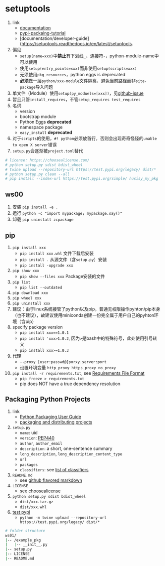 # setuptools

1. link
   * [documentation](https://setuptools.readthedocs.io/en/latest/index.html)
   * [pypi-packaing-tutorial](https://packaging.python.org/tutorials/packaging-projects/)
   * [documentation/developer-guide](https://setuptools.readthedocs.io/en/latest/setuptools.
2. 偏见
   * `setup(name=xxx)`中**禁止**有下划线`_`、连接符`-`，python-module-name中可以使用
   * 使用`setup(entry_points=xxx)`而非使用`setup(scripts=xxx)`
   * 无须使用`pkg_resources`，python eggs is deprecated
   * **必须**做一层`python/xxx-module`文件隔离，避免当前路径而非`site-package`导入问题
3. 单文件（Module）使用`setup(py_moduels=[xxx])`，见[github-issue](https://github.com/pypa/packaging.python.org/issues/397)
4. 暂且只管`install_requires`，不管`setup_requires test_requires`
5. 名词
   * version
   * bootstrap module
   * Python Eggs **deprecated**
   * namespace package
   * `easy_install` **deprecated**
6. 对于`scripts`的使用，`#! python`必须放首行，否则会出现奇奇怪怪的`unable to open X server`错误
7. `setup.py`会逐渐被`project.toml`替代

```Python
# license: https://choosealicense.com/
# python setup.py sdist bdist_wheel
# twine upload --repository-url https://test.pypi.org/legacy/ dist/*
# python setup.py clean --all
# pip install --index-url https://test.pypi.org/simple/ husisy_my_pkg
```

## ws00

1. 安装 `pip install -e .`
2. 运行 `python -c "import mypackage; mypackage.say()"`
3. 卸载 `pip uninstall zcpackage`

## pip

1. `pip install xxx`
   * `pip install xxx.whl` 文件下载后安装
   * `pip install .` 从源文件（含`setup.py`）安装
   * `pip install -upgrade xxx`
2. `pip show xxx`
   * `pip show --files xxx` Package安装的文件
3. `pip list`
   * `pip list --outdated`
4. `pip download xxx`
5. `pip wheel xxx`
6. `pip uninstall xxx`
7. 建议：由于linux系统接管了python以及pip，普通无权限操作pyhton/pip本身（也不建议），故建议使用miniconda创建一份完全属于用户自己的pyhton环境（含pip）
8. specify package version
   * `pip install xxx==1.0.1`
   * `pip install 'xxx>1.0.2`, 因为`>`是bash中的特殊符号，此处使用引号转义
   * `pip install xxx>=1.0.3`
9. 代理
   * `--proxy [user:passwd@]porxy.server:port`
   * 设置环境变量 `http_proxy https_proxy no_proxy`
10. `pip install -r requirements.txt`, see [Requirements File Format](https://pip.pypa.io/en/stable/reference/pip_install/#requirements-file-format)
    * `pip freeze > requirements.txt`
    * pip does NOT have a true dependency resolution

## Packaging Python Projects

1. link
   * [Python Packaging User Guide](https://packaging.python.org/tutorials/packaging-projects)
   * [packaging and distributing projects](https://packaging.python.org/guides/distributing-packages-using-setuptools/)
2. `setup.py`
   * `name`: uid
   * `version`: [PEP440](https://www.python.org/dev/peps/pep-0440/)
   * `author`, `author_email`
   * `description`: a short, one-sentence summary
   * `long_description`, `long_description_content_type`
   * `url`
   * `packages`
   * `classifiers`: see [list of classifiers](https://pypi.org/classifiers/)
3. `README.md`
   * see [github flavored markdown](https://guides.github.com/features/mastering-markdown/)
4. `LICENSE`
   * see [choosealicense](https://choosealicense.com/)
5. `python setup.py sdist bdist_wheel`
   * `dist/xxx.tar.gz`
   * `dist/xxx.whl`
6. [test pypi](https://test.pypi.org/)
   * `python -m twine upload --repository-url https://test.pypi.org/legacy/ dist/*`

```bash
# folder structure
ws01/
|-- /example_pkg
|   |-- __init__.py
|-- setup.py
|-- LICENSE
|-- README.md
```
